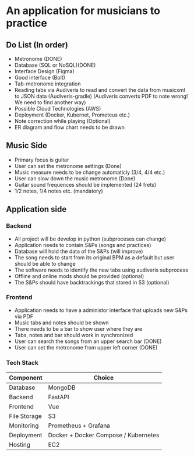 # An application for musicians to practice

## Do List (In order)
- Metronome (DONE)
- Database (SQL or NoSQL)(DONE)
- Interface Design (Figma)
- Good interface (Bolt)
- Tab-metronome integration
- Reading tabs via Audiveris to read and convert the data from musicxml to JSON data (Audiveris-gradle) (Audiveris converts PDF to note wrong! We need to find another way)
- Possible Cloud Technologies (AWS)
- Deployment (Docker, Kubernet, Prometeus etc.)
- Note correction while playing (Optional)
- ER diagram and flow chart needs to be drawn
## Music Side
- Primary focus is guitar
- User can set the metronome settings (Done)
- Music measure needs to be change automaticly (3/4, 4/4 etc.)
- User can slow down the music metronome (Done)
- Guitar sound frequences should be implemented (24 frets)
- 1/2 notes, 1/4 notes etc. (mandatory)
## Application side
### Backend
- All project will be develop in python (subproceses can change)
- Application needs to contain S&Ps (songs and practices)
- Database will hold the data of the S&Ps (will improve)
- The song needs to start from its original BPM as a default but user should be able to change
- The software needs to identify the new tabs using audiveris subprocess 
- Offline and online mods should be provided (optional)
- The S&Ps should have backtrackings that stored in S3 (optional)
### Frontend
- Application needs to have a administor interface that uploads new S&Ps via PDF
- Music tabs and notes should be shown
- There needs to be a bar to show user where they are
- Tabs, notes and bar should work in synchronized
- User can search the songs from an upper search bar (DONE)
- User can set the metronome from upper left corner (DONE)
### Tech Stack
| Component  | Choice |
| ------------- | ------------- |
| Database   | MongoDB |
| Backend  | FastAPI |
| Frontend  | Vue |
| File Storage  | S3 |
| Monitoring  | Prometheus + Grafana |
| Deployment  | Docker + Docker Compose / Kubernetes |
| Hosting  | EC2 |

